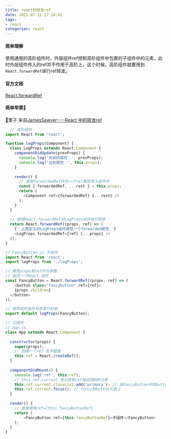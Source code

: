 ```yaml
---
title: react的转发ref
date: 2021-07-12 17:18:41
tags:
- react
categories: react
---
```


#### 简单理解
使用通用的高阶组件时，外层组件ref控制高阶组件中包裹的子组件中的元素，此时外层组件传入的ref并不作用于高阶上，这个时候，高阶组件就要用到`React.forwardRef`进行ref转发。

#### 官方文档
[React.forwardRef](https://zh-hans.reactjs.org/docs/react-api.html#reactforwardref)

#### 简单举栗🌰
🌰栗子 来自[JamesSawyer----React 中的转发ref](https://www.jianshu.com/p/ea89610dbbfd)
```javascript
  // 高阶组件
import React from 'react';

function logProps(Component) {
  class LogProps extends React.Component {
    componentDidUpdate(prevProps) {
      console.log('先前的属性：', prevProps);
      console.log('当前属性：', this.props);
    }
    
    render() {
      // 使用forwardedRef作为一个ref属性传入组件中
      const { forwardedRef, ...rest } = this.props;
      return (
        <Component ref={forwardedRef} {...rest} />
      );
    }
  }
  
  // 使用React.forwardRef对LogProps组件进行转发
  return React.forwardRef((props, ref) => (
    {' 上面定义的LogProps组件接受一个forwarded属性 '}
    <LogProps forwardedRef={ref} {...props} />
  ));
}

// FancyButton.js 子组件
import React from 'react';
import logProps from './logProps';

// 接受props和ref作为参数
// 返回一个React 组件
const FancyButton = React.forwardRef((props, ref) => (
    <button class="fancybutton" ref={ref}>
    {props.children}
  </button>
));

// 使用高阶组件对其进行封装
export default logProps(FancyButton);

// 父组件
// app.js
class App extends React.Component {
  
  constructor(props) {
    super(props);
    // 创建一个ref 名字随意
    this.ref = React.createRef();
  }
  
  componentDidMount() {
    console.log('ref', this.ref);
    // this.ref.current 表示获取ref指向的DOM元素
    this.ref.current.classList.add('primary'); // 给FancyButton中的button添加一个class
    this.ref.current.focus(); // focus到button元素上
  }
  
  render() {
    // 直接使用ref={this.fancyButtonRef}
    return (
        <FancyButton ref={this.fancyButtonRef}>子组件</FancyButton>
    );
  }
}
```